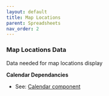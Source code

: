 ```yaml
---
layout: default
title: Map Locations
parent: Spreadsheets
nav_order: 2
---
```


### Map Locations Data

Data needed for map locations display

**Calendar Dependancies**
- See: [Calendar component]({{site.mybase}}/components/locations.html)
